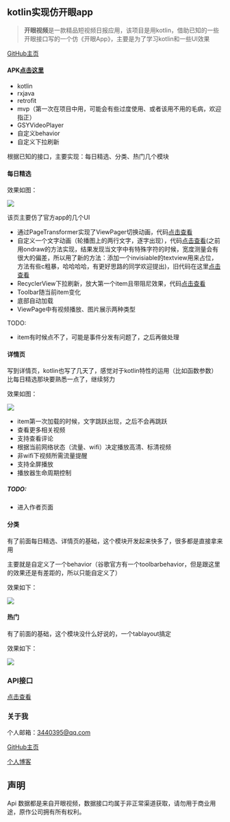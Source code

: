 ## kotlin实现仿开眼app

> **开眼视频**是一款精品短视频日报应用，该项目是用kotlin，借助已知的一些开眼接口写的一个仿《开眼App》，主要是为了学习kotlin和一些UI效果

[GitHub主页](https://github.com/kaikaixue/)

#### APK[点击这里](https://github.com/kaikaixue/Eyepetizer/tree/master/apk)

- kotlin
- rxjava
- retrofit
- mvp（第一次在项目中用，可能会有些过度使用、或者该用不用的毛病，欢迎指正）
- GSYVideoPlayer
- 自定义behavior
- 自定义下拉刷新

根据已知的接口，主要实现：每日精选、分类、热门几个模块

#### 每日精选

效果如图：

![](https://github.com/kaikaixue/Eyepetizer/blob/master/image/home_small.gif)

该页主要仿了官方app的几个UI

- 通过PageTransformer实现了ViewPager切换动画，代码[点击查看](https://github.com/kaikaixue/Eyepetizer/blob/master/app/src/main/java/com/xk/eyepetizer/ui/view/home/banner/HomeBannerTransformer.kt)
- 自定义一个文字动画（轮播图上的两行文字，逐字出现），代码[点击查看](https://github.com/kaikaixue/Eyepetizer/blob/master/app/src/main/java/com/xk/eyepetizer/ui/view/common/JumpShowTextView.kt)(之前用ondraw的方法实现，结果发现当文字中有特殊字符的时候，宽度测量会有很大的偏差，所以用了新的方法：添加一个invisiable的textview用来占位，方法有些c粗暴，哈哈哈哈，有更好思路的同学欢迎提出)，旧代码在这里[点击查看](https://github.com/kaikaixue/Eyepetizer/blob/master/app/src/main/java/com/xk/eyepetizer/ui/view/common/JumpShowTextView1.kt)
- RecyclerView下拉刷新，放大第一个item且带阻尼效果，代码[点击查看](https://github.com/kaikaixue/Eyepetizer/blob/master/app/src/main/java/com/xk/eyepetizer/ui/view/home/PullRecyclerView.kt)
- Toolbar随当前item变化
- 底部自动加载
- ViewPage中有视频播放、图片展示两种类型

TODO:
- item有时候点不了，可能是事件分发有问题了，之后再做处理

#### 详情页

写到详情页，kotlin也写了几天了，感觉对于kotlin特性的运用（比如函数参数）比每日精选那块要熟悉一点了，继续努力

效果如图：

![](https://github.com/kaikaixue/Eyepetizer/blob/master/image/detail.gif)

- item第一次加载的时候，文字跳跃出现，之后不会再跳跃
- 查看更多相关视频
- 支持查看评论
- 根据当前网络状态（流量、wifi）决定播放高清、标清视频
- 非wifi下视频所需流量提醒
- 支持全屏播放
- 播放器生命周期控制



##### TODO: 

- 进入作者页面

#### 分类

有了前面每日精选、详情页的基础，这个模块开发起来快多了，很多都是直接拿来用

主要就是自定义了一个behavior（谷歌官方有一个toolbarbehavior，但是跟这里的效果还是有差距的，所以只能自定义了）

效果如下：

![](https://github.com/kaikaixue/Eyepetizer/blob/master/image/category.gif)

#### 热门
有了前面的基础，这个模块没什么好说的，一个tablayout搞定

效果如下：

![](https://github.com/kaikaixue/Eyepetizer/blob/master/image/hot.gif)


### API接口

[点击查看](https://github.com/kaikaixue/Eyepetizer/blob/master/app/src/main/java/com/xk/eyepetizer/api)

### 关于我

个人邮箱：3440395@qq.com

[GitHub主页](https://github.com/kaikaixue/)

[个人博客](http://xuekai.top)

## 声明

Api 数据都是来自开眼视频，数据接口均属于非正常渠道获取，请勿用于商业用途，原作公司拥有所有权利。

